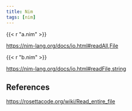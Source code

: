 ```yaml
---
title: Nim
tags: [nim]
---
```


{{< r "a.nim" >}}

<https://nim-lang.org/docs/io.html#readAll,File>

{{< r "b.nim" >}}

<https://nim-lang.org/docs/io.html#readFile,string>

## References

<https://rosettacode.org/wiki/Read_entire_file>
